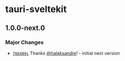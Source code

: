 # tauri-sveltekit

## 1.0.0-next.0

### Major Changes

- [`766489c`](https://github.com/haleksandre/tauri-sveltekit/commit/766489c26819cd7929dd28642d9971faeaedd654) Thanks [@haleksandre](https://github.com/haleksandre)! - initial next version
